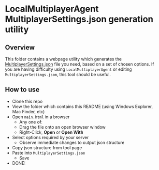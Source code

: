 # LocalMultiplayerAgent MultiplayerSettings.json generation utility

## Overview

This folder contains a webpage utility which generates the [MultiplayerSettings.json](../MultiplayerSettings.json) file you need, based on a set of chosen options. If you are having difficulty using ```LocalMultiplayerAgent``` or editing ```MultiplayerSettings.json```, this tool should be useful.

## How to use

* Clone this repo
* View the folder which contains this README (using Windows Explorer, Mac Finder, etc)
* Open ```main.html``` in a browser
    * Any one of:
    * Drag the file onto an open browser window
    * Right-Click, **Open** or **Open With**
* Select options required by your server
    * Observe immediate changes to output json structure
* Copy json structure from tool page
* Paste into ```MultiplayerSettings.json```
    * Save
* DONE!

